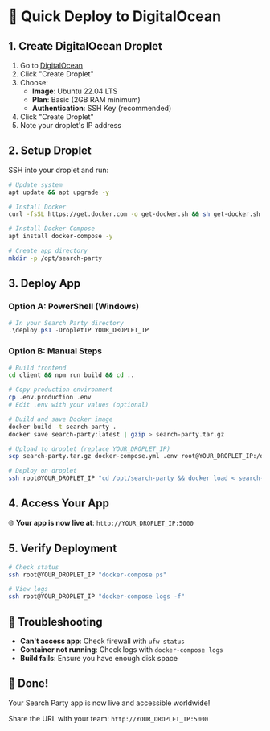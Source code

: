 # 🚀 Quick Deploy to DigitalOcean

## 1. Create DigitalOcean Droplet

1. Go to [DigitalOcean](https://cloud.digitalocean.com/droplets)
2. Click "Create Droplet"
3. Choose:
   - **Image**: Ubuntu 22.04 LTS
   - **Plan**: Basic (2GB RAM minimum)
   - **Authentication**: SSH Key (recommended)
4. Click "Create Droplet"
5. Note your droplet's IP address

## 2. Setup Droplet

SSH into your droplet and run:

```bash
# Update system
apt update && apt upgrade -y

# Install Docker
curl -fsSL https://get.docker.com -o get-docker.sh && sh get-docker.sh

# Install Docker Compose
apt install docker-compose -y

# Create app directory
mkdir -p /opt/search-party
```

## 3. Deploy App

### Option A: PowerShell (Windows)
```powershell
# In your Search Party directory
.\deploy.ps1 -DropletIP YOUR_DROPLET_IP
```

### Option B: Manual Steps
```bash
# Build frontend
cd client && npm run build && cd ..

# Copy production environment
cp .env.production .env
# Edit .env with your values (optional)

# Build and save Docker image
docker build -t search-party .
docker save search-party:latest | gzip > search-party.tar.gz

# Upload to droplet (replace YOUR_DROPLET_IP)
scp search-party.tar.gz docker-compose.yml .env root@YOUR_DROPLET_IP:/opt/search-party/

# Deploy on droplet
ssh root@YOUR_DROPLET_IP "cd /opt/search-party && docker load < search-party.tar.gz && docker-compose up -d"
```

## 4. Access Your App

🌐 **Your app is now live at**: `http://YOUR_DROPLET_IP:5000`

## 5. Verify Deployment

```bash
# Check status
ssh root@YOUR_DROPLET_IP "docker-compose ps"

# View logs
ssh root@YOUR_DROPLET_IP "docker-compose logs -f"
```

## 🔧 Troubleshooting

- **Can't access app**: Check firewall with `ufw status`
- **Container not running**: Check logs with `docker-compose logs`
- **Build fails**: Ensure you have enough disk space

## 🎉 Done!

Your Search Party app is now live and accessible worldwide!

Share the URL with your team: `http://YOUR_DROPLET_IP:5000`
